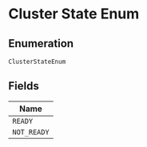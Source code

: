 
# Cluster State Enum

## Enumeration

`ClusterStateEnum`

## Fields

| Name |
|  --- |
| `READY` |
| `NOT_READY` |


